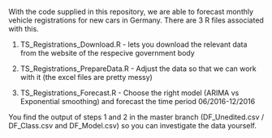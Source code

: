 
With the code supplied in this repository, we are able to forecast monthly vehicle registrations for new cars in Germany.
There are 3 R files associated with this.

1) TS_Registrations_Download.R - lets you download the relevant data from the website of the respecive government body

2) TS_Registrations_PrepareData.R - Adjust the data so that we can work with it (the excel files are pretty messy)

3) TS_Registrations_Forecast.R    - Choose the right model (ARIMA vs Exponential smoothing) and forecast the time period 06/2016-12/2016

You find the output of steps 1 and 2 in the master branch (DF_Unedited.csv / DF_Class.csv and DF_Model.csv) so you can 
investigate the data yourself.

